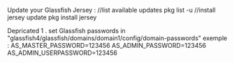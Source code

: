 Update your Glassfish Jersey :
//list available updates
pkg list -u
//install jersey update
pkg install jersey

Depricated
1 . set Glassfish passwords in "glassfish4/glassfish/domains/domain1/config/domain-passwords"
exemple :
AS_MASTER_PASSWORD=123456
AS_ADMIN_PASSWORD=123456
AS_ADMIN_USERPASSWORD=123456

